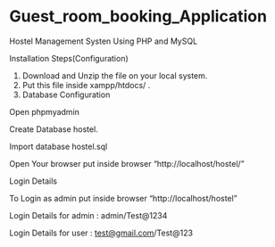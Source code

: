 # Guest_room_booking_Application
Hostel Management Systen Using PHP and MySQL

Installation Steps(Configuration)

1. Download and Unzip the file on your local system.
2. Put this file inside xampp/htdocs/ .
3. Database Configuration
   
Open phpmyadmin

Create Database hostel.

Import database hostel.sql

Open Your browser put inside browser “http://localhost/hostel/”

Login Details

To Login as admin put inside browser “http://localhost/hostel”

Login Details for admin : admin/Test@1234

Login Details for user : test@gmail.com/Test@123
